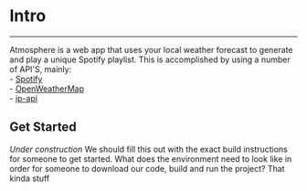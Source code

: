 # Intro

---
Atmosphere is a web app that uses your local weather forecast to generate and play a unique Spotify playlist. This is accomplished by using a number of API'S, mainly:  
    - [Spotify](https://developer.spotify.com/documentation/web-api/)  
    - [OpenWeatherMap](https://openweathermap.org/api)  
    - [ip-api](https://ip-api.com/)  

## Get Started
_Under construction_ 
We should fill this out with the exact build instructions for someone to get started. What does the environment need to look like in order for someone to download our code, build and run the project? That kinda stuff
